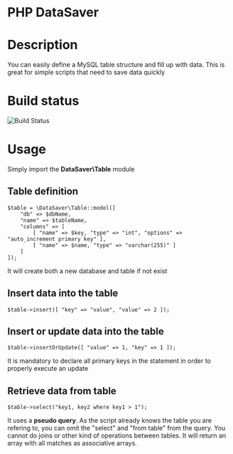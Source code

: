 PHP DataSaver
=============

# Description

You can easily define a MySQL table structure and fill up with data. This is great for simple scripts that need to save data quickly

# Build status

![Build Status](https://api.travis-ci.com/sebaperez/phpdatasaver.svg?branch=master&status=created)

# Usage

Simply import the **DataSaver\Table** module


## Table definition ##

```
$table = \DataSaver\Table::model([
	"db" => $dbName,
	"name" => $tableName,
	"columns" => [
		[ "name" => $key, "type" => "int", "options" => "auto_increment primary key" ],
		[ "name" => $name, "type" => "varchar(255)" ]
	]
]);
```

It will create both a new database and table if not exist


## Insert data into the table ##

```
$table->insert([ "key" => "value", "value" => 2 ]);
```

## Insert or update data into the table ##

```
$table->insertOrUpdate([ "value" => 1, "key" => 1 ]);
```

It is mandatory to declare all primary keys in the statement in order to properly execute an update


## Retrieve data from table ##

```
$table->select("key1, key2 where key1 > 1");
```

It uses a **pseudo query**. As the script already knows the table you are refering to, you can omit the "select" and "from table" from the query.
You cannot do joins or other kind of operations between tables. It will return an array with all matches as associative arrays.

